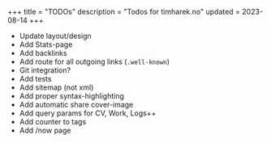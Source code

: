 +++
title = "TODOs"
description = "Todos for timharek.no"
updated = 2023-08-14
+++

- Update layout/design
- Add Stats-page
- Add backlinks
- Add route for all outgoing links (`.well-known`)
- Git integration?
- Add tests
- Add sitemap (not xml)
- Add proper syntax-highlighting
- Add automatic share cover-image
- Add query params for CV, Work, Logs++
- Add counter to tags
- Add /now page
